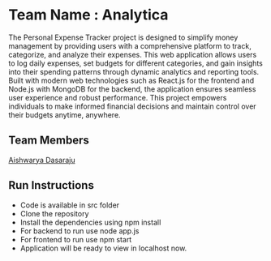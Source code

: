 # Team Name : Analytica

The Personal Expense Tracker project is designed to simplify money management by providing users with a comprehensive platform to track, categorize, and analyze their expenses. This web application allows users to log daily expenses, set budgets for different categories, and gain insights into their spending patterns through dynamic analytics and reporting tools. Built with modern web technologies such as React.js for the frontend and Node.js with MongoDB for the backend, the application ensures seamless user experience and robust performance. 
This project empowers individuals to make informed financial decisions and maintain control over their budgets anytime, anywhere.

## Team Members

[Aishwarya Dasaraju](https://dasarajuaishwarya.github.io/)

## Run Instructions
- Code is available in src folder
- Clone the repository
- Install the dependencies using npm install
- For backend to run use node app.js
- For frontend to run use npm start
- Application will be ready to view in localhost now.

